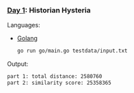 ### [Day 1](https://adventofcode.com/2024/day/1): Historian Hysteria

Languages: 
- [Golang](https://go.dev/)
    ```bash
    go run go/main.go testdata/input.txt
    ```

Output:
```bash
part 1: total distance: 2580760
part 2: similarity score: 25358365
```

